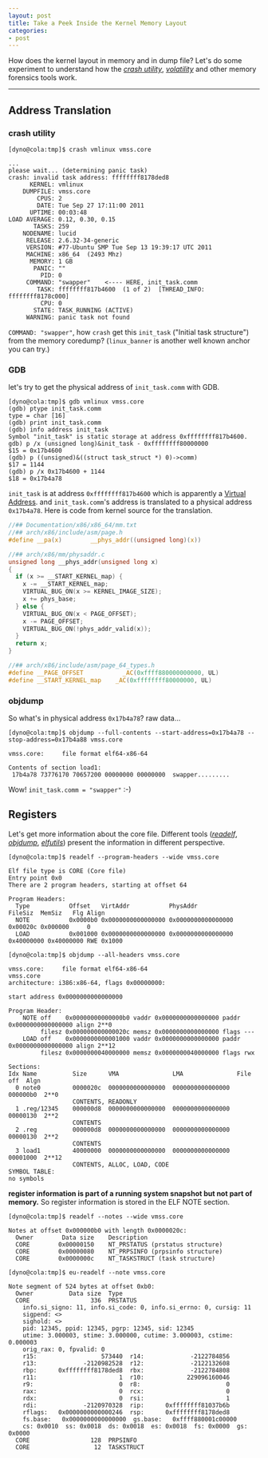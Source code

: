 ```yaml
---
layout: post
title: Take a Peek Inside the Kernel Memory Layout
categories:
- post
---
```


How does the kernel layout in memory and in dump file?
Let's do some experiment to understand how the [_crash utility_](http://people.redhat.com/anderson/crash_whitepaper/), [_volatility_](https://github.com/volatilityfoundation/volatility/wiki) and other memory forensics tools work.

---

## Address Translation ##

### crash utility ###

```
[dyno@cola:tmp]$ crash vmlinux vmss.core

...
please wait... (determining panic task)
crash: invalid task address: ffffffff8178ded8
      KERNEL: vmlinux
    DUMPFILE: vmss.core
        CPUS: 2
        DATE: Tue Sep 27 17:11:00 2011
      UPTIME: 00:03:48
LOAD AVERAGE: 0.12, 0.30, 0.15
       TASKS: 259
    NODENAME: lucid
     RELEASE: 2.6.32-34-generic
     VERSION: #77-Ubuntu SMP Tue Sep 13 19:39:17 UTC 2011
     MACHINE: x86_64  (2493 Mhz)
      MEMORY: 1 GB
       PANIC: ""
         PID: 0
     COMMAND: "swapper"    <---- HERE, init_task.comm
        TASK: ffffffff817b4600  (1 of 2)  [THREAD_INFO: ffffffff8178c000]
         CPU: 0
       STATE: TASK_RUNNING (ACTIVE)
     WARNING: panic task not found
```

`COMMAND: "swapper"`, how `crash` get this `init_task` ("Initial task structure")
from the memory coredump? (`linux_banner` is another well known anchor you can try.)

### GDB ###

let's try to get the physical address of ```init_task.comm``` with GDB.

```
[dyno@cola:tmp]$ gdb vmlinux vmss.core
(gdb) ptype init_task.comm
type = char [16]
(gdb) print init_task.comm
(gdb) info address init_task
Symbol "init_task" is static storage at address 0xffffffff817b4600.
gdb) p /x (unsigned long)&init_task - 0xffffffff80000000
$15 = 0x17b4600
(gdb) p ((unsigned)&((struct task_struct *) 0)->comm)
$17 = 1144
(gdb) p /x 0x17b4600 + 1144
$18 = 0x17b4a78
```

`init_task` is at address `0xffffffff817b4600` which is apparently a [Virtual Address](http://makelinux.com/ldd3/?u=chp-15-sect-1).
and `init_task.comm`'s address is translated to a physical address `0x17b4a78`.
Here is code from kernel source for the translation.

```C
//## Documentation/x86/x86_64/mm.txt
//## arch/x86/include/asm/page.h
#define __pa(x)        __phys_addr((unsigned long)(x))

//## arch/x86/mm/physaddr.c
unsigned long __phys_addr(unsigned long x)
{
  if (x >= __START_KERNEL_map) {
    x -= __START_KERNEL_map;
    VIRTUAL_BUG_ON(x >= KERNEL_IMAGE_SIZE);
    x += phys_base;
  } else {
    VIRTUAL_BUG_ON(x < PAGE_OFFSET);
    x -= PAGE_OFFSET;
    VIRTUAL_BUG_ON(!phys_addr_valid(x));
  }
  return x;
}

//## arch/x86/include/asm/page_64_types.h
#define __PAGE_OFFSET           _AC(0xffff880000000000, UL)
#define __START_KERNEL_map    _AC(0xffffffff80000000, UL)
```

### objdump ###

So what's in physical address `0x17b4a78`? raw data...

```
[dyno@cola:tmp]$ objdump --full-contents --start-address=0x17b4a78 --stop-address=0x17b4a88 vmss.core

vmss.core:     file format elf64-x86-64

Contents of section load1:
 17b4a78 73776170 70657200 00000000 00000000  swapper.........
```

Wow! `init_task.comm = "swapper"` :-)

## Registers ##

Let's get more information about the core file.
Different tools ([_readelf_](https://sourceware.org/binutils/docs/binutils/readelf.html), [_objdump_](http://sourceware.org/binutils/docs/binutils/objdump.html), [_elfutils_](https://fedorahosted.org/elfutils/)) present the information in different perspective.

```
[dyno@cola:tmp]$ readelf --program-headers --wide vmss.core

Elf file type is CORE (Core file)
Entry point 0x0
There are 2 program headers, starting at offset 64

Program Headers:
  Type           Offset   VirtAddr           PhysAddr           FileSiz  MemSiz   Flg Align
  NOTE           0x0000b0 0x0000000000000000 0x0000000000000000 0x00020c 0x000000     0
  LOAD           0x001000 0x0000000000000000 0x0000000000000000 0x40000000 0x40000000 RWE 0x1000

[dyno@cola:tmp]$ objdump --all-headers vmss.core

vmss.core:     file format elf64-x86-64
vmss.core
architecture: i386:x86-64, flags 0x00000000:

start address 0x0000000000000000

Program Header:
    NOTE off    0x00000000000000b0 vaddr 0x0000000000000000 paddr 0x0000000000000000 align 2**0
         filesz 0x000000000000020c memsz 0x0000000000000000 flags ---
    LOAD off    0x0000000000001000 vaddr 0x0000000000000000 paddr 0x0000000000000000 align 2**12
         filesz 0x0000000040000000 memsz 0x0000000040000000 flags rwx

Sections:
Idx Name          Size      VMA               LMA               File off  Algn
  0 note0         0000020c  0000000000000000  0000000000000000  000000b0  2**0
                  CONTENTS, READONLY
  1 .reg/12345    000000d8  0000000000000000  0000000000000000  00000130  2**2
                  CONTENTS
  2 .reg          000000d8  0000000000000000  0000000000000000  00000130  2**2
                  CONTENTS
  3 load1         40000000  0000000000000000  0000000000000000  00001000  2**12
                  CONTENTS, ALLOC, LOAD, CODE
SYMBOL TABLE:
no symbols
```

__register information is part of a running system snapshot but not part of memory.__
So register information is stored in the ELF NOTE section.

```
[dyno@cola:tmp]$ readelf --notes --wide vmss.core

Notes at offset 0x000000b0 with length 0x0000020c:
  Owner        Data size    Description
  CORE        0x00000150    NT_PRSTATUS (prstatus structure)
  CORE        0x00000080    NT_PRPSINFO (prpsinfo structure)
  CORE        0x0000000c    NT_TASKSTRUCT (task structure)

[dyno@cola:tmp]$ eu-readelf --note vmss.core

Note segment of 524 bytes at offset 0xb0:
  Owner          Data size  Type
  CORE                 336  PRSTATUS
    info.si_signo: 11, info.si_code: 0, info.si_errno: 0, cursig: 11
    sigpend: <>
    sighold: <>
    pid: 12345, ppid: 12345, pgrp: 12345, sid: 12345
    utime: 3.000003, stime: 3.000000, cutime: 3.000003, cstime: 0.000003
    orig_rax: 0, fpvalid: 0
    r15:                  573440  r14:             -2122784856
    r13:             -2120982528  r12:             -2122132608
    rbp:      0xffffffff8178ded8  rbx:             -2122784808
    r11:                       1  r10:            229096160046
    r9:                        0  r8:                        0
    rax:                       0  rcx:                       0
    rdx:                       0  rsi:                       1
    rdi:             -2120970328  rip:      0xffffffff81037b6b
    rflags:   0x0000000000000246  rsp:      0xffffffff8178ded8
    fs.base:   0x0000000000000000  gs.base:   0xffff880001c00000
    cs: 0x0010  ss: 0x0018  ds: 0x0018  es: 0x0018  fs: 0x0000  gs: 0x0000
  CORE                 128  PRPSINFO
  CORE                  12  TASKSTRUCT
```
